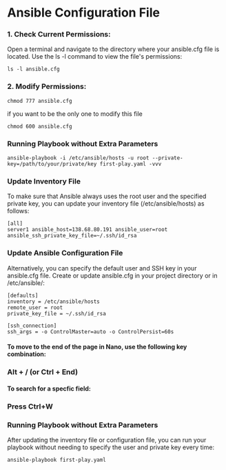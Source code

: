 # Ansible Configuration File

### 1. Check Current Permissions:
Open a terminal and navigate to the directory where your ansible.cfg file is located.
Use the ls -l command to view the file's permissions:
```
ls -l ansible.cfg
```

### 2. Modify Permissions:
```
chmod 777 ansible.cfg
```
if you want to be the only one to modify this file 
```
chmod 600 ansible.cfg
```

### Running Playbook without Extra Parameters
```
ansible-playbook -i /etc/ansible/hosts -u root --private-key=/path/to/your/private/key first-play.yaml -vvv
```

### Update Inventory File
To make sure that Ansible always uses the root user and the specified private key, you can update your inventory file (/etc/ansible/hosts) as follows:
```
[all]
server1 ansible_host=138.68.80.191 ansible_user=root ansible_ssh_private_key_file=~/.ssh/id_rsa

```

### Update Ansible Configuration File
Alternatively, you can specify the default user and SSH key in your ansible.cfg file. Create or update ansible.cfg in your project directory or in /etc/ansible/:
```
[defaults]
inventory = /etc/ansible/hosts
remote_user = root
private_key_file = ~/.ssh/id_rsa

[ssh_connection]
ssh_args = -o ControlMaster=auto -o ControlPersist=60s
```

#### To move to the end of the page in Nano, use the following key combination:
### Alt + / (or Ctrl + End)

#### To search for a specfic field:
### Press Ctrl+W 

### Running Playbook without Extra Parameters
After updating the inventory file or configuration file, you can run your playbook without needing to specify the user and private key every time:
```
ansible-playbook first-play.yaml 
```


